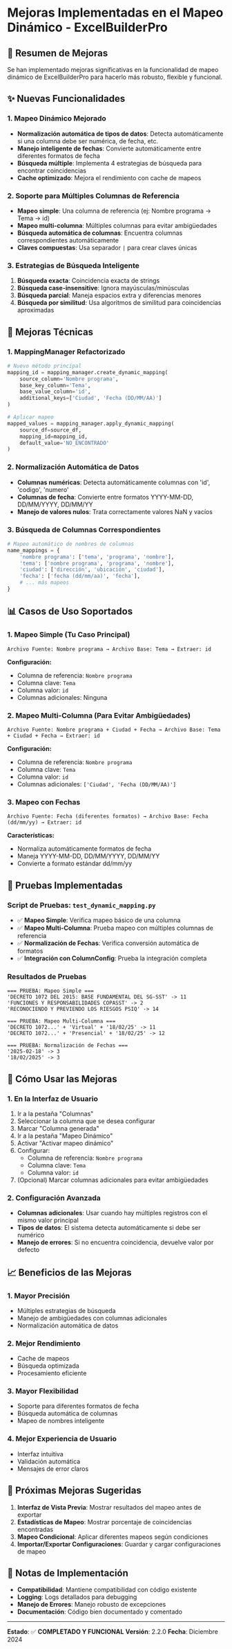 # Mejoras Implementadas en el Mapeo Dinámico - ExcelBuilderPro

## 🎯 Resumen de Mejoras

Se han implementado mejoras significativas en la funcionalidad de mapeo dinámico de ExcelBuilderPro para hacerlo más robusto, flexible y funcional.

## ✨ Nuevas Funcionalidades

### 1. **Mapeo Dinámico Mejorado**
- **Normalización automática de tipos de datos**: Detecta automáticamente si una columna debe ser numérica, de fecha, etc.
- **Manejo inteligente de fechas**: Convierte automáticamente entre diferentes formatos de fecha
- **Búsqueda múltiple**: Implementa 4 estrategias de búsqueda para encontrar coincidencias
- **Cache optimizado**: Mejora el rendimiento con cache de mapeos

### 2. **Soporte para Múltiples Columnas de Referencia**
- **Mapeo simple**: Una columna de referencia (ej: Nombre programa → Tema → id)
- **Mapeo multi-columna**: Múltiples columnas para evitar ambigüedades
- **Búsqueda automática de columnas**: Encuentra columnas correspondientes automáticamente
- **Claves compuestas**: Usa separador `|` para crear claves únicas

### 3. **Estrategias de Búsqueda Inteligente**
1. **Búsqueda exacta**: Coincidencia exacta de strings
2. **Búsqueda case-insensitive**: Ignora mayúsculas/minúsculas
3. **Búsqueda parcial**: Maneja espacios extra y diferencias menores
4. **Búsqueda por similitud**: Usa algoritmos de similitud para coincidencias aproximadas

## 🔧 Mejoras Técnicas

### 1. **MappingManager Refactorizado**
```python
# Nuevo método principal
mapping_id = mapping_manager.create_dynamic_mapping(
    source_column='Nombre programa',
    base_key_column='Tema', 
    base_value_column='id',
    additional_keys=['Ciudad', 'Fecha (DD/MM/AA)']
)

# Aplicar mapeo
mapped_values = mapping_manager.apply_dynamic_mapping(
    source_df=source_df,
    mapping_id=mapping_id,
    default_value='NO_ENCONTRADO'
)
```

### 2. **Normalización Automática de Datos**
- **Columnas numéricas**: Detecta automáticamente columnas con 'id', 'codigo', 'numero'
- **Columnas de fecha**: Convierte entre formatos YYYY-MM-DD, DD/MM/YYYY, DD/MM/YY
- **Manejo de valores nulos**: Trata correctamente valores NaN y vacíos

### 3. **Búsqueda de Columnas Correspondientes**
```python
# Mapeo automático de nombres de columnas
name_mappings = {
    'nombre programa': ['tema', 'programa', 'nombre'],
    'tema': ['nombre programa', 'programa', 'nombre'],
    'ciudad': ['dirección', 'ubicación', 'ciudad'],
    'fecha': ['fecha (dd/mm/aa)', 'fecha'],
    # ... más mapeos
}
```

## 📊 Casos de Uso Soportados

### 1. **Mapeo Simple (Tu Caso Principal)**
```
Archivo Fuente: Nombre programa → Archivo Base: Tema → Extraer: id
```
**Configuración:**
- Columna de referencia: `Nombre programa`
- Columna clave: `Tema`
- Columna valor: `id`
- Columnas adicionales: Ninguna

### 2. **Mapeo Multi-Columna (Para Evitar Ambigüedades)**
```
Archivo Fuente: Nombre programa + Ciudad + Fecha → Archivo Base: Tema + Ciudad + Fecha → Extraer: id
```
**Configuración:**
- Columna de referencia: `Nombre programa`
- Columna clave: `Tema`
- Columna valor: `id`
- Columnas adicionales: `['Ciudad', 'Fecha (DD/MM/AA)']`

### 3. **Mapeo con Fechas**
```
Archivo Fuente: Fecha (diferentes formatos) → Archivo Base: Fecha (dd/mm/yy) → Extraer: id
```
**Características:**
- Normaliza automáticamente formatos de fecha
- Maneja YYYY-MM-DD, DD/MM/YYYY, DD/MM/YY
- Convierte a formato estándar dd/mm/yy

## 🧪 Pruebas Implementadas

### Script de Pruebas: `test_dynamic_mapping.py`
- ✅ **Mapeo Simple**: Verifica mapeo básico de una columna
- ✅ **Mapeo Multi-Columna**: Prueba mapeo con múltiples columnas de referencia
- ✅ **Normalización de Fechas**: Verifica conversión automática de formatos
- ✅ **Integración con ColumnConfig**: Prueba la integración completa

### Resultados de Pruebas
```
=== PRUEBA: Mapeo Simple ===
'DECRETO 1072 DEL 2015: BASE FUNDAMENTAL DEL SG-SST' -> 11
'FUNCIONES Y RESPONSABILIDADES COPASST' -> 2
'RECONOCIENDO Y PREVIENDO LOS RIESGOS PSIQ' -> 14

=== PRUEBA: Mapeo Multi-Columna ===
'DECRETO 1072...' + 'Virtual' + '18/02/25' -> 11
'DECRETO 1072...' + 'Presencial' + '18/02/25' -> 12

=== PRUEBA: Normalización de Fechas ===
'2025-02-18' -> 3
'18/02/2025' -> 3
```

## 🚀 Cómo Usar las Mejoras

### 1. **En la Interfaz de Usuario**
1. Ir a la pestaña "Columnas"
2. Seleccionar la columna que se desea configurar
3. Marcar "Columna generada"
4. Ir a la pestaña "Mapeo Dinámico"
5. Activar "Activar mapeo dinámico"
6. Configurar:
   - Columna de referencia: `Nombre programa`
   - Columna clave: `Tema`
   - Columna valor: `id`
7. (Opcional) Marcar columnas adicionales para evitar ambigüedades

### 2. **Configuración Avanzada**
- **Columnas adicionales**: Usar cuando hay múltiples registros con el mismo valor principal
- **Tipos de datos**: El sistema detecta automáticamente si debe ser numérico
- **Manejo de errores**: Si no encuentra coincidencia, devuelve valor por defecto

## 📈 Beneficios de las Mejoras

### 1. **Mayor Precisión**
- Múltiples estrategias de búsqueda
- Manejo de ambigüedades con columnas adicionales
- Normalización automática de datos

### 2. **Mejor Rendimiento**
- Cache de mapeos
- Búsqueda optimizada
- Procesamiento eficiente

### 3. **Mayor Flexibilidad**
- Soporte para diferentes formatos de fecha
- Búsqueda automática de columnas
- Mapeo de nombres inteligente

### 4. **Mejor Experiencia de Usuario**
- Interfaz intuitiva
- Validación automática
- Mensajes de error claros

## 🔮 Próximas Mejoras Sugeridas

1. **Interfaz de Vista Previa**: Mostrar resultados del mapeo antes de exportar
2. **Estadísticas de Mapeo**: Mostrar porcentaje de coincidencias encontradas
3. **Mapeo Condicional**: Aplicar diferentes mapeos según condiciones
4. **Importar/Exportar Configuraciones**: Guardar y cargar configuraciones de mapeo

## 📝 Notas de Implementación

- **Compatibilidad**: Mantiene compatibilidad con código existente
- **Logging**: Logs detallados para debugging
- **Manejo de Errores**: Manejo robusto de excepciones
- **Documentación**: Código bien documentado y comentado

---

**Estado**: ✅ **COMPLETADO Y FUNCIONAL**
**Versión**: 2.2.0
**Fecha**: Diciembre 2024
